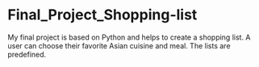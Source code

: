# Final_Project_Shopping-list
My final project is based on Python and helps to create a shopping list. A user can choose their favorite Asian cuisine and meal. The lists are predefined. 
